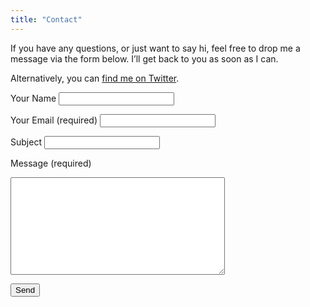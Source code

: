 ```yaml
---
title: "Contact"
---
```


If you have any questions, or just want to say hi, feel free to drop me a message via the form below. I’ll get back to you as soon as I can.
  
Alternatively, you can <a href="https://twitter.com/tj_fogarty" rel="noopener" target="_blank">find me on Twitter</a>.
  
<form method="post" action="/contact-thanks/" class="max-w-md mt-4" accept-charset="UTF-8" name="contact" netlify>
  <label for="name">Your Name</label>
  <input id="name" type="text" name="name" value="">

  <label for="email">Your Email (required)</label>
  <input id="email" type="email" name="email" value="" required>

  <label for="subject">Subject</label>
  <input id="subject" type="text" name="subject" value="">

  <label for="message">Message (required)</label>
  <textarea rows="10" cols="40" id="message" name="message" required></textarea>

  <button type="submit" value="Send" class="c-btn c-btn-primary">Send</button>
</form>